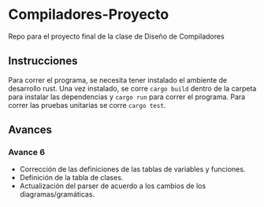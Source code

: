 # Compiladores-Proyecto
Repo para el proyecto final de la clase de Diseño de Compiladores

## Instrucciones 

Para correr el programa, se necesita tener instalado el ambiente de desarrollo rust. Una vez instalado, se corre `cargo build` dentro de la carpeta para instalar las dependencias y `cargo run` para correr el programa. Para correr las pruebas unitarias se corre `cargo test`.

## Avances

### Avance 6
- Corrección de las definiciones de las tablas de variables y funciones.
- Definición de la tabla de clases.
- Actualización del parser de acuerdo a los cambios de los diagramas/gramáticas.
